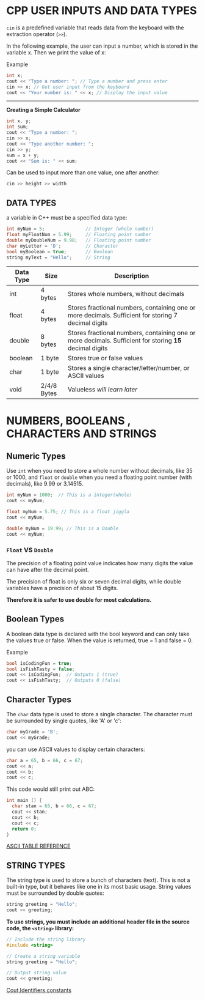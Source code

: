 # CPP USER INPUTS AND DATA TYPES

`cin` is a predefined variable that reads data from the keyboard with the extraction operator (`>>`).

In the following example, the user can input a number, which is stored in the variable x. Then we print the value of x:

Example
```cpp
int x; 
cout << "Type a number: "; // Type a number and press enter
cin >> x; // Get user input from the keyboard
cout << "Your number is: " << x; // Display the input value
```
----

**Creating a Simple Calculator**

```cpp
int x, y;
int sum;
cout << "Type a number: ";
cin >> x;
cout << "Type another number: ";
cin >> y;
sum = x + y;
cout << "Sum is: " << sum;

```
Can be used to input more than one value, one after another:

```cpp
cin >> height >> width
```

## DATA TYPES

a variable in C++ must be a specified data type:

```cpp
int myNum = 5;               // Integer (whole number)
float myFloatNum = 5.99;     // Floating point number
double myDoubleNum = 9.98;   // Floating point number
char myLetter = 'D';         // Character
bool myBoolean = true;       // Boolean
string myText = "Hello";     // String
```

|Data Type| Size | Description|
|----------|-----|-------------|
|int	|4 bytes|	Stores whole numbers, without decimals|
|float	|4 bytes	|Stores fractional numbers, containing one or more decimals. Sufficient for storing 7 decimal digits|
|double	|8 bytes	|Stores fractional numbers, containing one or more decimals. Sufficient for storing **15** decimal digits|
|boolean	|1 byte	|Stores true or false values|
|char	|1 byte	|Stores a single character/letter/number, or ASCII values
|void | 2/4/8 Bytes| Valueless *will learn later*|


# NUMBERS, BOOLEANS , CHARACTERS AND STRINGS

## Numeric Types
Use `int` when you need to store a whole number without decimals, like 35 or 1000, and `float` or `double` when you need a floating point number (with decimals), like 9.99 or 3.14515.


```cpp
int myNum = 1000;  // This is a integer(whole)
cout << myNum;

float myNum = 5.75; // This is a float jiggla
cout << myNum;

double myNum = 19.99; // This is a Double
cout << myNum;
```
### `Float` VS `Double`

The precision of a floating point value indicates how many digits the value can have after the decimal point. 

The precision of float is only six or seven decimal digits, while double variables have a precision of about 15 digits. 

**Therefore it is safer to use double for most calculations.**

## Boolean Types

A boolean data type is declared with the bool keyword and can only take the values true or false. 
When the value is returned, true = 1 and false = 0.

Example
```cpp
bool isCodingFun = true;
bool isFishTasty = false;
cout << isCodingFun;  // Outputs 1 (true)
cout << isFishTasty;  // Outputs 0 (false)
```

## Character Types 

The `char` data type is used to store a single character. The character must be surrounded by single quotes, like 'A' or 'c':

```cpp
char myGrade = 'B';
cout << myGrade;
```

you can use ASCII values to display certain characters:
```cpp
char a = 65, b = 66, c = 67;
cout << a;
cout << b;
cout << c;
```

This code would still print out ABC:

```cpp
int main () {
  char stan = 65, b = 66, c = 67;
  cout << stan;
  cout << b;
  cout << c;
  return 0;
}
```
[ASCII TABLE REFERENCE](https://www.w3schools.com/charsets/ref_html_ascii.asp)


## STRING TYPES

The string type is used to store a bunch of characters (text). This is not a built-in type, but it behaves like one in its most basic usage. 
String values must be surrounded by double quotes:

```cpp
string greeting = "Hello";
cout << greeting;
```

**To use strings, you must include an additional header file in the source code, the `<string>` library:**
```cpp
// Include the string library
#include <string>

// Create a string variable
string greeting = "Hello";

// Output string value
cout << greeting;
```


[Cout,Identifiers,constants](https://github.com/Lethalz/LethalZet/tree/main/202109231850.)






